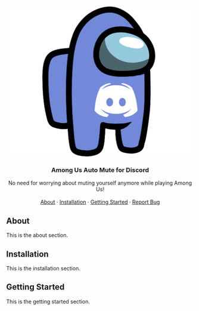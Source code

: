 <p align="center">
  <img src="https://github.com/drivernf/README_Markdown/blob/main/among_us_discord_icon.png" alt="Among Us Auto Mute logo" width="512" height="402">
</p>

<h3 align="center">Among Us Auto Mute for Discord</h3>

<p align="center">
  No need for worrying about muting yourself anymore while playing Among Us!
  <br>
  <br>
  <a href="https://github.com/twbs/bootstrap/issues/new?template=bug_report.md">About</a>
  ·
  <a href="https://github.com/twbs/bootstrap/issues/new?template=feature_request.md">Installation</a>
  ·
  <a href="https://themes.getbootstrap.com/">Getting Started</a>
  ·
  <a href="https://blog.getbootstrap.com/">Report Bug</a>
</p>

## About

This is the about section.


## Installation

This is the installation section.


## Getting Started

This is the getting started section.